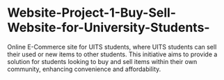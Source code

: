 # Website-Project-1-Buy-Sell-Website-for-University-Students-
Online E-Commerce site for UITS students, where UITS students can sell their used or new items to other students. This initiative aims to provide a solution for students looking to buy and sell items within their own community, enhancing convenience and affordability.
